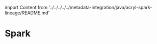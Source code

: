 import Content from '../../../../../metadata-integration/java/acryl-spark-lineage/README.md'

# Spark

<Content />